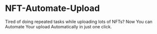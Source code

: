 # NFT-Automate-Upload
Tired of doing repeated tasks while uploading lots of NFTs? Now You can Automate Your upload Automatically in just one click.
